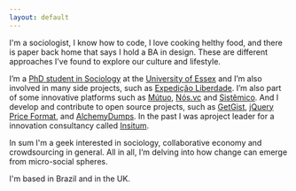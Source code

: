 ```yaml
---
layout: default
---
```


I'm a sociologist, I know how to code, I love cooking helthy food, and there is paper back home that says I hold a BA in design. These are different approaches I’ve found to explore our culture and lifestyle.

I’m a [PhD student in Sociology](https://www.essex.ac.uk/sociology/staff/profile.aspx?ID=3456) at the [University of Essex](https://www.essex.ac.uk) and I’m also involved in many side projects, such as [Expedição Liberdade](http://expedicaoliberdade.com.br). I’m also part of some innovative platforms such as [Mútuo](https://vimeo.com/72760145), [Nós.vc](http://nos.vc) and [Sistêmico](https://github.com/danielweinmann/sistemico). And I develop and contribute to open source projects, such as [GetGist](https://github.com/cuducos/getgist), [jQuery Price Format](http://jquerypriceformat.com), and [AlchemyDumps](https://github.com/cuducos/alchemydumps). In the past I was aproject leader for a innovation consultancy called [Insitum](http://insitum.com).

In sum I'm a geek interested in sociology, collaborative economy and crowdsourcing in general. All in all, I’m delving into how change can emerge from micro-social spheres.

I'm based in Brazil and in the UK.
